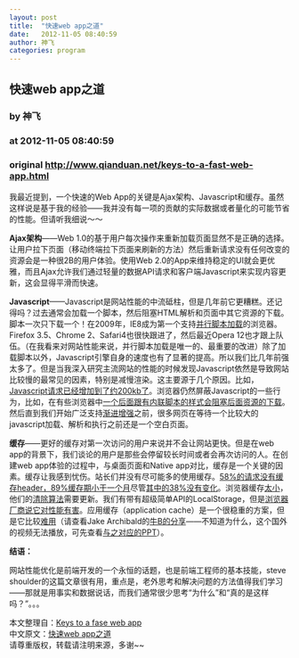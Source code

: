 ```yaml
---
layout: post
title:  "快速web app之道"
date:   2012-11-05 08:40:59
author: 神飞
categories: program
---
```


## 快速web app之道
### by 神飞
### at 2012-11-05 08:40:59
### original <http://www.qianduan.net/keys-to-a-fast-web-app.html>

<p>我最近提到，一个快速的Web App的关键是Ajax架构、Javascript和缓存。虽然这样说是基于我的经验——我并没有每一项的贡献的实际数据或者量化的可能节省的性能。但请听我细说～～<span></span></p>
<p><strong>Ajax架构</strong>——Web 1.0的基于用户每次操作来重新加载页面显然不是正确的选择。让用户拉下页面（移动终端拉下页面来刷新的方法）然后重新请求没有任何改变的资源会是一种很2B的用户体验。使用Web 2.0的App来维持稳定的UI就会更优雅，而且Ajax允许我们通过轻量的数据API请求和客户端Javascript来实现内容更新，这会显得平滑而快速。</p>
<p><strong>Javascript</strong>——Javascript是网站性能的中流砥柱，但是几年前它更糟糕。还记得吗？过去通常会加载一个脚本，然后阻塞HTML解析和页面中其它资源的下载。脚本一次只下载一个！在2009年，IE8成为第一个支持<a href="http://www.browserscope.org/?category=network&amp;v=1&amp;ua=Chrome%201,Chrome%202,Firefox%203.0,Firefox%203.5,IE%207,IE%208,Opera%2011,Opera%2012,Safari%203,Safari%204">并行脚本加载</a>的浏览器。Firefox 3.5、Chrome 2、Safari4也很快跟进了，然后最近Opera 12也才跟上队伍。（在我看来对网站性能来说，并行脚本加载是唯一的、最重要的改进）除了加载脚本以外，Javascript引擎自身的速度也有了显著的提高。所以我们比几年前强太多了。但是当我深入研究主流网站的性能的时候发现Javascript依然是导致网站比较慢的最常见的因素，特别是减慢渲染。这主要源于几个原因。比如，<a href="http://httparchive.org/trends.php?s=Top1000&amp;minlabel=Sep+1+2011&amp;maxlabel=Sep+1+2012#bytesJS&amp;reqJS">Javascript请求已经增加到了约200kb了</a>。浏览器仍然屏蔽Javascript的一些行为，比如，在有些浏览器中<a href="http://www.stevesouders.com/blog/2009/05/06/positioning-inline-scripts/">一个后面跟有内联脚本的样式会阻塞后面资源的下载</a>。然后直到我们开始广泛支持<a href="http://www.alistapart.com/articles/understandingprogressiveenhancement/">渐进增强</a>之前，很多网页在等待一个比较大的javascript加载、解析和执行之前还是一个空白页面。</p>
<p><strong>缓存</strong>——更好的缓存对第一次访问的用户来说并不会让网站更快。但是在web app的背景下，我们谈论的用户是那些会停留较长时间或者会再次访问的人。在创建web app体验的过程中，与桌面页面和Native app对比，缓存是一个关键的因素。缓存让我感到忧伤。站长们并没有尽可能多的使用缓存。<a href="http://httparchive.org/interesting.php#max-age">58%的请求没有缓存header，89%缓存期小于一个月</a>尽管<a href="http://www.stevesouders.com/blog/2012/03/22/cache-them-if-you-can/">其中的38%没有变化</a>。浏览器缓存<a href="http://www.guypo.com/uncategorized/mobile-browser-cache-sizes-round-2/">太小</a>，他们的<a href="http://www.stevesouders.com/blog/2010/04/26/call-to-improve-browser-caching/">清除算法</a>需要更新。我们有带有超级简单API的LocalStorage，但是<a href="https://hacks.mozilla.org/2012/03/there-is-no-simple-solution-for-local-storage/">浏览器厂商说它对性能有害</a>。应用缓存（application cache）是一个很稳重的方案，但是它比较<a href="http://www.stevesouders.com/blog/2011/10/03/improving-app-cache/">难用</a>（请查看Jake Archibald的<a href="http://vimeo.com/43336762">牛B的分享</a>——不知道为什么，这个国外的视频无法播放，可先查看<a href="https://speakerdeck.com/jaffathecake/application-cache-douchebag">与之对应的PPT</a>）。</p>
<p><strong>结语：</strong></p>
<p>网站性能优化是前端开发的一个永恒的话题，也是前端工程师的基本技能，steve shoulder的这篇文章很有用，重点是，老外思考和解决问题的方法值得我们学习——那就是用事实和数据说话，而我们通常很少思考“为什么”和“真的是这样吗？”。。。</p>
<p>本文整理自：<a href="http://www.stevesouders.com/blog/2012/09/06/keys-to-a-fast-web-app/">Keys to a fase web app<br>
</a>中文原文：<a href="http://www.qianduan.net/keys-to-a-fast-web-app.html">快速web app之道<br>
</a>请尊重版权，转载请注明来源，多谢~~</p>